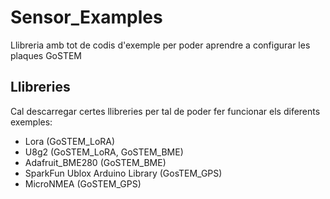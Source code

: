 # Sensor_Examples
Llibreria amb tot de codis d'exemple per poder aprendre a configurar les plaques GoSTEM

## Llibreries
Cal descarregar certes llibreries per tal de poder fer funcionar els diferents exemples:
- Lora (GoSTEM_LoRA)
- U8g2 (GoSTEM_LoRA, GoSTEM_BME)
- Adafruit_BME280 (GoSTEM_BME)
- SparkFun Ublox Arduino Library (GosTEM_GPS)
- MicroNMEA (GoSTEM_GPS)

